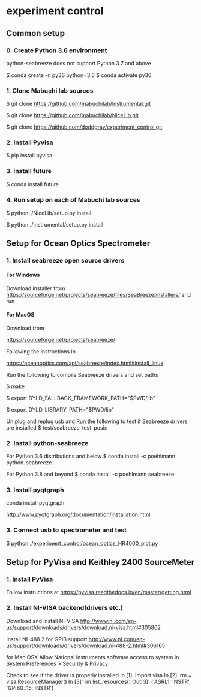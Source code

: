 # experiment control

## Common setup

### 0. Create Python 3.6 environment
python-seabreeze does not support Python 3.7 and above

$ conda create -n py36 python=3.6
$ conda activate py36

### 1. Clone Mabuchi lab sources

$ git clone https://github.com/mabuchilab/Instrumental.git

$ git clone https://github.com/mabuchilab/NiceLib.git

$ git clone https://github.com/doddgray/experiment_control.git

### 2. Install Pyvisa

$ pip install pyvisa

### 3. Install future

$  conda install future

### 4. Run setup on each of Mabuchi lab sources

$  python ./NiceLib/setup.py install

$  python ./Instrumental/setup.py install
 
## Setup for Ocean Optics Spectrometer
### 1. Install seabreeze open source drivers
#### For Windows
Download installer from 
https://sourceforge.net/projects/seabreeze/files/SeaBreeze/installers/
and run

#### For MacOS
Download from 

https://sourceforge.net/projects/seabreeze/

Following the instructions in 

https://oceanoptics.com/api/seabreeze/index.html#install_linux

Run the following to compile Seabreeze drivers and set paths

$ make 

$ export DYLD_FALLBACK_FRAMEWORK_PATH="$PWD/lib"

$ export DYLD_LIBRARY_PATH="$PWD/lib"

Un plug and replug usb and Run the following to test if Seabreeze drivers are installed
$  test/seabreeze_test_posix 

### 2. Install python-seabreeze
For Python 3.6 distributions and below
$ conda install -c poehlmann python-seabreeze

For Python 3.8 and beyond
$ conda install -c poehlmann seabreeze

### 3. Install pyqtgraph
conda install pyqtgraph

http://www.pyqtgraph.org/documentation/installation.html

### 3. Connect usb to spectrometer and test 
$ python ./experiment_control/ocean_optics_HR4000_plot.py


## Setup for PyVisa and Keithley 2400 SourceMeter

### 1. Install PyVisa
Follow instructions at https://pyvisa.readthedocs.io/en/master/getting.html

### 2. Install NI-VISA backend(drivers etc.)

Download and install NI-VISA
http://www.ni.com/en-us/support/downloads/drivers/download.ni-visa.html#305862

Install NI-488.2 for GPIB support
http://www.ni.com/en-us/support/downloads/drivers/download.ni-488-2.html#306165

for Mac OSX
Allow National Instruments software access to system in System Preferences > Security & Privacy

Check to see if the driver is properly installed
In [1]: import visa
In [2]: rm = visa.ResourceManager()
In [3]: rm.list_resources()
Out[3]: ('ASRL1::INSTR', 'GPIB0::15::INSTR')
